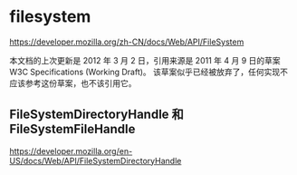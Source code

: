 # filesystem

https://developer.mozilla.org/zh-CN/docs/Web/API/FileSystem

本文档的上次更新是 2012 年 3 月 2 日，引用来源是 2011 年 4 月 9 日的草案 W3C Specifications (Working Draft)。 该草案似乎已经被放弃了，任何实现不应该参考这份草案，也不该引用它。

## FileSystemDirectoryHandle 和 FileSystemFileHandle

https://developer.mozilla.org/en-US/docs/Web/API/FileSystemDirectoryHandle
